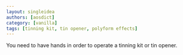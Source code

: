 ```yaml
---
layout: singleidea
authors: [aosdict]
category: [vanilla]
tags: [tinning kit, tin opener, polyform effects]
---
```

You need to have hands in order to operate a tinning kit or tin opener.
